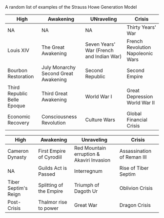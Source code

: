 A random list of examples of the Strauss Howe Generation Model

|High|Awakening|UNraveling|Crisis|
|---|---|---|---|
NA | NA | NA | Thirty Years' War 
Louis XIV | The Great Awakening | Seven Years' War (French and Indian War) | French Revolution<br/>Napoleonic Wars
Bourbon Restoration | July Monarchy<br/>Second Great Awakening | Second Republic | Second Empire | 
Third Republic<br/>Belle Epoque | Third Great Awakening | World War I | Great Depression<br/>World War II 
Economic Recovery | Consciousness Revolution | Culture Wars | Global Financial Crisis

|High|Awakening|Unraveling|Crisis|
|---|---|---|---|
Cameron Dynasty | First Empire of Cyrodiil | Red Mountain erruption & Akaviri Invasion | Assassination of Reman III 
NA | Guilds Act is Passed | Interregnum | Rise of Tiber Septim 
Tiber Septim's Reign | Splitting of the Empire | Triumph of Dagoth Ur | Oblivion Crisis 
Post-Crisis | Thalmor rise to power | Great War | Dragon Crisis |
